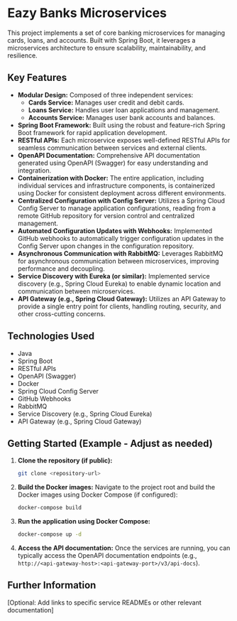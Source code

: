 # Eazy Banks Microservices

This project implements a set of core banking microservices for managing cards, loans, and accounts. Built with Spring Boot, it leverages a microservices architecture to ensure scalability, maintainability, and resilience.

## Key Features

* **Modular Design:** Composed of three independent services:
    * **Cards Service:** Manages user credit and debit cards.
    * **Loans Service:** Handles user loan applications and management.
    * **Accounts Service:** Manages user bank accounts and balances.
* **Spring Boot Framework:** Built using the robust and feature-rich Spring Boot framework for rapid application development.
* **RESTful APIs:** Each microservice exposes well-defined RESTful APIs for seamless communication between services and external clients.
* **OpenAPI Documentation:** Comprehensive API documentation generated using OpenAPI (Swagger) for easy understanding and integration.
* **Containerization with Docker:** The entire application, including individual services and infrastructure components, is containerized using Docker for consistent deployment across different environments.
* **Centralized Configuration with Config Server:** Utilizes a Spring Cloud Config Server to manage application configurations, reading from a remote GitHub repository for version control and centralized management.
* **Automated Configuration Updates with Webhooks:** Implemented GitHub webhooks to automatically trigger configuration updates in the Config Server upon changes in the configuration repository.
* **Asynchronous Communication with RabbitMQ:** Leverages RabbitMQ for asynchronous communication between microservices, improving performance and decoupling.
* **Service Discovery with Eureka (or similar):** Implemented service discovery (e.g., Spring Cloud Eureka) to enable dynamic location and communication between microservices.
* **API Gateway (e.g., Spring Cloud Gateway):** Utilizes an API Gateway to provide a single entry point for clients, handling routing, security, and other cross-cutting concerns.

## Technologies Used

* Java
* Spring Boot
* RESTful APIs
* OpenAPI (Swagger)
* Docker
* Spring Cloud Config Server
* GitHub Webhooks
* RabbitMQ
* Service Discovery (e.g., Spring Cloud Eureka)
* API Gateway (e.g., Spring Cloud Gateway)

## Getting Started (Example - Adjust as needed)

1.  **Clone the repository (if public):**
    ```bash
    git clone <repository-url>
    ```
2.  **Build the Docker images:** Navigate to the project root and build the Docker images using Docker Compose (if configured):
    ```bash
    docker-compose build
    ```
3.  **Run the application using Docker Compose:**
    ```bash
    docker-compose up -d
    ```
4.  **Access the API documentation:** Once the services are running, you can typically access the OpenAPI documentation endpoints (e.g., `http://<api-gateway-host>:<api-gateway-port>/v3/api-docs`).

## Further Information

[Optional: Add links to specific service READMEs or other relevant documentation]
